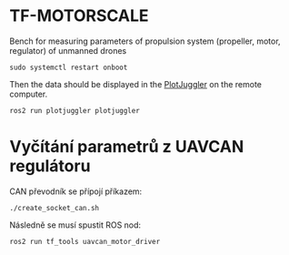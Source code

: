 # TF-MOTORSCALE
Bench for measuring parameters of propulsion system (propeller, motor, regulator) of unmanned drones


    sudo systemctl restart onboot
    
Then the data should be displayed in the [PlotJuggler](https://github.com/facontidavide/PlotJuggler) on the remote computer.

    ros2 run plotjuggler plotjuggler


# Vyčítání parametrů z UAVCAN regulátoru
    
CAN převodník se přípojí příkazem:

    ./create_socket_can.sh
    

Následně se musí spustit ROS nod:

    ros2 run tf_tools uavcan_motor_driver
